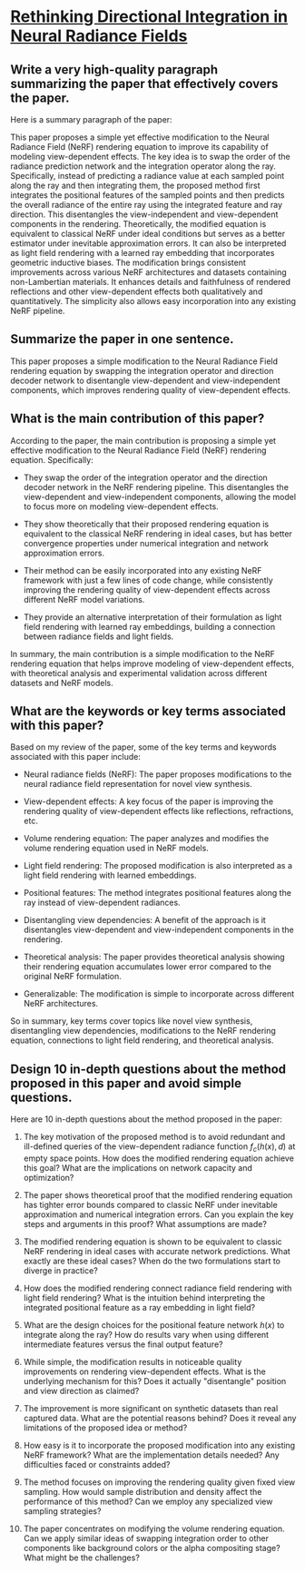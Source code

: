 # [Rethinking Directional Integration in Neural Radiance Fields](https://arxiv.org/abs/2311.16504)

## Write a very high-quality paragraph summarizing the paper that effectively covers the paper.

 Here is a summary paragraph of the paper:

This paper proposes a simple yet effective modification to the Neural Radiance Field (NeRF) rendering equation to improve its capability of modeling view-dependent effects. The key idea is to swap the order of the radiance prediction network and the integration operator along the ray. Specifically, instead of predicting a radiance value at each sampled point along the ray and then integrating them, the proposed method first integrates the positional features of the sampled points and then predicts the overall radiance of the entire ray using the integrated feature and ray direction. This disentangles the view-independent and view-dependent components in the rendering. Theoretically, the modified equation is equivalent to classical NeRF under ideal conditions but serves as a better estimator under inevitable approximation errors. It can also be interpreted as light field rendering with a learned ray embedding that incorporates geometric inductive biases. The modification brings consistent improvements across various NeRF architectures and datasets containing non-Lambertian materials. It enhances details and faithfulness of rendered reflections and other view-dependent effects both qualitatively and quantitatively. The simplicity also allows easy incorporation into any existing NeRF pipeline.


## Summarize the paper in one sentence.

 This paper proposes a simple modification to the Neural Radiance Field rendering equation by swapping the integration operator and direction decoder network to disentangle view-dependent and view-independent components, which improves rendering quality of view-dependent effects.


## What is the main contribution of this paper?

 According to the paper, the main contribution is proposing a simple yet effective modification to the Neural Radiance Field (NeRF) rendering equation. Specifically:

- They swap the order of the integration operator and the direction decoder network in the NeRF rendering pipeline. This disentangles the view-dependent and view-independent components, allowing the model to focus more on modeling view-dependent effects.

- They show theoretically that their proposed rendering equation is equivalent to the classical NeRF rendering in ideal cases, but has better convergence properties under numerical integration and network approximation errors.

- Their method can be easily incorporated into any existing NeRF framework with just a few lines of code change, while consistently improving the rendering quality of view-dependent effects across different NeRF model variations.

- They provide an alternative interpretation of their formulation as light field rendering with learned ray embeddings, building a connection between radiance fields and light fields.

In summary, the main contribution is a simple modification to the NeRF rendering equation that helps improve modeling of view-dependent effects, with theoretical analysis and experimental validation across different datasets and NeRF models.


## What are the keywords or key terms associated with this paper?

 Based on my review of the paper, some of the key terms and keywords associated with this paper include:

- Neural radiance fields (NeRF): The paper proposes modifications to the neural radiance field representation for novel view synthesis.

- View-dependent effects: A key focus of the paper is improving the rendering quality of view-dependent effects like reflections, refractions, etc. 

- Volume rendering equation: The paper analyzes and modifies the volume rendering equation used in NeRF models.

- Light field rendering: The proposed modification is also interpreted as a light field rendering with learned embeddings. 

- Positional features: The method integrates positional features along the ray instead of view-dependent radiances.

- Disentangling view dependencies: A benefit of the approach is it disentangles view-dependent and view-independent components in the rendering.

- Theoretical analysis: The paper provides theoretical analysis showing their rendering equation accumulates lower error compared to the original NeRF formulation.

- Generalizable: The modification is simple to incorporate across different NeRF architectures.

So in summary, key terms cover topics like novel view synthesis, disentangling view dependencies, modifications to the NeRF rendering equation, connections to light field rendering, and theoretical analysis.


## Design 10 in-depth questions about the method proposed in this paper and avoid simple questions.

 Here are 10 in-depth questions about the method proposed in the paper:

1. The key motivation of the proposed method is to avoid redundant and ill-defined queries of the view-dependent radiance function $f_c(h(x), d)$ at empty space points. How does the modified rendering equation achieve this goal? What are the implications on network capacity and optimization?

2. The paper shows theoretical proof that the modified rendering equation has tighter error bounds compared to classic NeRF under inevitable approximation and numerical integration errors. Can you explain the key steps and arguments in this proof? What assumptions are made?

3. The modified rendering equation is shown to be equivalent to classic NeRF rendering in ideal cases with accurate network predictions. What exactly are these ideal cases? When do the two formulations start to diverge in practice? 

4. How does the modified rendering connect radiance field rendering with light field rendering? What is the intuition behind interpreting the integrated positional feature as a ray embedding in light field?

5. What are the design choices for the positional feature network $h(x)$ to integrate along the ray? How do results vary when using different intermediate features versus the final output feature?

6. While simple, the modification results in noticeable quality improvements on rendering view-dependent effects. What is the underlying mechanism for this? Does it actually "disentangle" position and view direction as claimed?

7. The improvement is more significant on synthetic datasets than real captured data. What are the potential reasons behind? Does it reveal any limitations of the proposed idea or method?

8. How easy is it to incorporate the proposed modification into any existing NeRF framework? What are the implementation details needed? Any difficulties faced or constraints added?

9. The method focuses on improving the rendering quality given fixed view sampling. How would sample distribution and density affect the performance of this method? Can we employ any specialized view sampling strategies?

10. The paper concentrates on modifying the volume rendering equation. Can we apply similar ideas of swapping integration order to other components like background colors or the alpha compositing stage? What might be the challenges?
